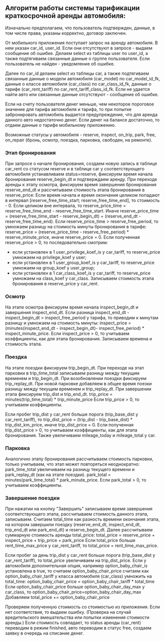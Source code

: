 ## Алгоритм работы системы тарификации краткосрочной аренды автомобиля:

Изначально предполагаем, что пользователь подтвержден, данные, в том числе права, указаны корректно, договор заключен.

От мобильного приложения поступает запрос на аренду автомобиля. В нем указан car_id, user_id.
Если они отсутствуют в запросе - выдаем сообщение об ошибке.
Делаем select из таблицы user по user_id, а также подтягиваем связанные данные о группе пользователя. Если
пользователь не найден - уведомление об ошибке.

Далее по car_id делаем select из таблицы car, а также подтягиваем связанные данные о модели автомобиля (car_model) по car_model_id_fk,
данные о классе автомобиля (car_class) по car_class_id_fk, данные о тарифе (car_rent_tariff) по car_rent_tariff_class_id_fk.
Если не удается найти авто или связанные данные отсутствуют - сообщение об ошибке.

Если на счету пользователя денег меньше, чем некоторое пороговое значение для тарифа автомобиля и тарифа, 
то при попытке забронировать автомобиль выдается предупреждение, что для аренда данного авто недостаточно денег.
Если денег на балансе достаточно, то отдаем данные о тарифе мобильному приложению.

Возможные статусы у автомобиля - reserve, inspect, on_trip, park, free, on_repair (бронь, осмотр, поездка, парковка, свободен, на ремонте).

### Этап бронирования ###

При запросе о начале бронирования, создаем новую запись в таблице car_rent со статусом reserve и в таблице car у соответствующего
автомобиля устанавливаем status=reserve, фиксируем время начала бронирования reserve_begin_dt и подтверждаем аренду.
При переходе аренды к этапу осмотра, фиксируем время завершения бронирования reserve_end_dt и 
рассчитываем стоимость этапа бронирования в reserve_price:
Если время начала и время окончания целиком попадают в интервал [reserve_free_time_start; reserve_free_time_end], 
то стоимость - 0.
Если целиком вне интервала, то reserve_price_time = reserve_free_time_end - reserve_free_time_start.
Иначе reserve_price_time = (reserve_free_time_start - reserve_begin_dt) + (reserve_end_dt - reserve_free_time_end).
Если reserve_price_time > reserve_free_period, то умножаем разницу на стоимость минуты бронирования в тарифе:
reserve_price = (reserve_price_time - reserve_free_period) * reserve_minute_price, иначе reserve_price = 0.
Если полученная reserve_price > 0, то последовательно смотрим:
  - если установлен в 1 user_privilege_koef_is у car_tariff, то reserve_price умножаем на privilege_koef у user;
  - если установлен в 1 user_group_koef_is у car_tariff, то reserve_price умножаем на group_koef у user_group;
  - если установлен в 1 car_class_koef_is у car_tariff, то reserve_price умножаем на class_koef у car_class.
Записываем стоимость этапа бронирования в reserve_price у car_rent. 

### Осмотр ###

На этапе осмотра фиксируем время начала inspect_begin_dt и завершения inspect_end_dt.
Если разница inspect_end_dt - inspect_begin_dt > inspect_free_period у тарифа, 
то приводим к минутам разницу и умножаем на стоимость минуты:
inspect_price  = (minutes(inspect_end_dt - inspect_begin_dt)- inspect_free_period) * inspect_minute_price.
Если inspect_price  > 0, то учитываем коэффициенты, как для этапа бронирования.
Записываем времена и стоимость этапа.

### Поездка ###

На этапе поездки фиксируем trip_begin_dt. При переходе на этап парковки в trip_time_total записываем разницу между текущим временем 
и trip_begin_dt. При возобновлении поездки фиксируем trip_replay_dt. 
При новой парковке добавляем в общее время поезки разницу между текущим временем и trip_replay_dt.
При завершении этапа фиксируем trip_dist и trip_end_dt.
trip_price = minutes(trip_time_total) * trip_minute_price
Если trip_price > 0, то учитываем коэффициенты.

Если пробег trip_dist у car_rent больше порога (trip_base_dist у car_rent_tariff), то
trip_dist_price  = (trip_dist - trip_base_dist) * trip_dist_km_price, иначе trip_dist_price = 0.
Если полученная trip_dist_price  > 0, то учитываем коэффициенты, как для этапа бронирования.
Также увеличиваем mileage_today и mileage_total у car.

### Парковка ###

Аналогично этапу бронирования рассчитываем стоимость парковки, только учитываем, что этап
может повторяться неоднократно: park_time_total увеличиваем на разницу текущего времени и park_replay_dt (как на этапе поездки).
park_total = minutes(park_time_total) * park_minute_price.
Если park_total > 0, то учитываем коэффициенты.

### Завершение поездки ###

При нажатии на кнопку "Завершить" записываем время завершения соответствующего этапа, рассчитываем
стоимость данного этапа, записываем. Считаем total_time как разность времени окончания этапа, на котором завершили поездку 
(reserve_end_dt, inspect_end_dt, trip_end_dt или park_end_dt) и reserve_begin_dt.
Далее рассчитываем суммарную стоимость аренды total_price:
total_price = reserve_price + inspect_price + trip_price + park_price
Если total_price больше rent_time_max_price у car_rent_tariff, 
то total_price = rent_time_max_price.

Если пробег за день trip_dist у car_rent больше порога (trip_base_dist у car_rent_tariff), то total_price увеличиваем на trip_dist_price.
Если у автомобиля дополнительная опция, например option_baby_chair_is установлена в true, то
считаем option_baby_chair_price считаем как option_baby_chair_tariff у класса автомобиля (car_class) умножить на total_time:
option_baby_chair_price = option_baby_chair_tariff * total_time
Если option_baby_chair_price больше option_baby_chair_day_max у car_class, то option_baby_chair_price=option_baby_chair_day_max
Добавляем total_price += option_baby_chair_price

Проверяем полученную стоимость со стоимостью из приложения. Если нет соответствия, то выдаем ошибку. 
(Проверка на случай вредительского вмешательства или попытки изменения стоимости аренды.)
Если стоимость совпадает, то status аренды (car_rent) переводим  в режим finished, авто переводим в статус free, 
создаем заявку в очередь на списание денег.